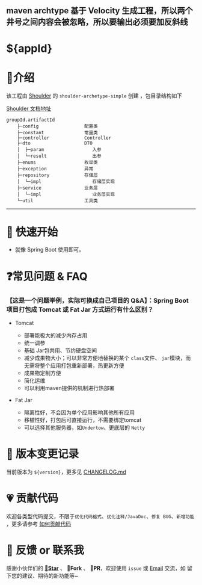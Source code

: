 ## maven archtype 基于 Velocity 生成工程，所以两个井号之间内容会被忽略，所以要输出必须要加反斜线
# ${appId}

# 📖介绍
该工程由 [Shoulder](https://github.com/ChinaLym/shoulder-framework) 的 `shoulder-archetype-simple` 创建 ，包目录结构如下

[Shoulder 文档地址](https://doc.itlym.cn/shoulder.html)

```
groupId.artifactId
    ├─config                 配置类
    ├─constant               常量类
    ├─controller             Controller
    ├─dto                    DTO
    │  ├─param                  入参
    │  └─result                 出参
    ├─enums                  枚举类
    ├─exception              异常
    ├─repository             存储层
    │  └─impl                   存储层实现
    ├─service                业务层
    │  └─impl                   业务层实现
    └─util                   工具类
```

---

# 🚀 快速开始

* 就像 Spring Boot 使用即可。

# ❓常见问题 & FAQ

### 【这是一个问题举例，实际可换成自己项目的 Q&A】：Spring Boot 项目打包成 Tomcat 或 Fat Jar 方式运行有什么区别？

* Tomcat
    * 部署能极大的减少内存占用
    * 统一调参
    * 基础 Jar包共用、节约硬盘空间
    * 减少成果物大小；可以非常方便地替换的某个 `class`文件、 `jar`模块，而无需将整个应用打包重新部署，热更新方便
    * 成果物定制方便
    * 简化运维
    * 可以利用maven提供的机制进行热部署

* Fat Jar
    * 隔离性好，不会因为单个应用影响其他所有应用
    * 移植性好，打包后可直接运行，不需要绑定tomcat
    * 可以选择其他服务器，如`Undertow`、更底层的 `Netty`

# 📒 版本变更记录

当前版本为 `${version}`，更多见 [CHANGELOG.md](CHANGELOG.md)

# 💗 贡献代码

欢迎各类型代码提交，不限于`优化代码格式`、`优化注释/JavaDoc`、`修复 BUG`、`新增功能`
，更多请参考 [如何贡献代码](CONTRIBUTING.MD)

# 📩 反馈 or 联系我

感谢小伙伴们的 **[🌟Star](https://gitee.com/ChinaLym/shoulder-framework/star)** 、 **🍴Fork** 、 **🏁PR**，欢迎使用 `issue`
或 [Email](mailto:yourEmail@yourEmail.com) 交流，如 留下您的建议、期待的新功能等~
